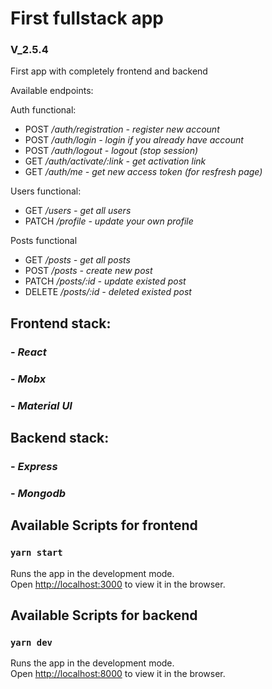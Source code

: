 # First fullstack app

### V_2.5.4

First app with completely frontend and backend

Available endpoints: 

Auth functional:
- POST */auth/registration - register new account*
- POST */auth/login - login if you already have account*
- POST */auth/logout - logout (stop session)*
- GET */auth/activate/:link -  get activation link*
- GET */auth/me - get new access token (for resfresh page)*

Users functional:
- GET */users - get all users*
- PATCH */profile - update your own profile*

Posts functional
- GET */posts - get all posts*
- POST */posts - create new post*
- PATCH */posts/:id - update existed post*
- DELETE */posts/:id - deleted existed post*

## Frontend stack:
### - *React*
### - *Mobx*
### - *Material UI*

## Backend stack:
### - *Express*
### - *Mongodb*



## Available Scripts for frontend

### `yarn start`

Runs the app in the development mode.\
Open [http://localhost:3000](http://localhost:3000) to view it in the browser.

## Available Scripts for backend

### `yarn dev`

Runs the app in the development mode.\
Open [http://localhost:8000](http://localhost:8000) to view it in the browser.

